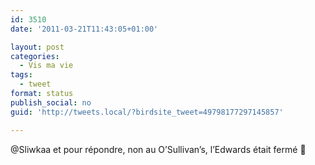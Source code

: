 ```yaml
---
id: 3510
date: '2011-03-21T11:43:05+01:00'

layout: post
categories:
  - Vis ma vie
tags:
  - tweet
format: status
publish_social: no
guid: 'http://tweets.local/?birdsite_tweet=49798177297145857'

---
```


@Sliwkaa et pour répondre, non au O’Sullivan’s, l’Edwards était fermé 🙁
